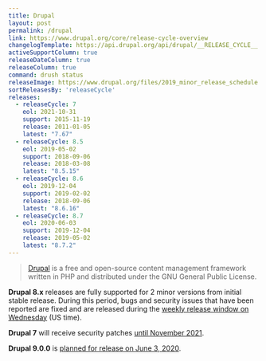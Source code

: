 ```yaml
---
title: Drupal
layout: post
permalink: /drupal
link: https://www.drupal.org/core/release-cycle-overview
changelogTemplate: https://api.drupal.org/api/drupal/__RELEASE_CYCLE__.x
activeSupportColumn: true
releaseDateColumn: true
releaseColumn: true
command: drush status
releaseImage: https://www.drupal.org/files/2019_minor_release_schedule.png
sortReleasesBy: 'releaseCycle'
releases:
  - releaseCycle: 7
    eol: 2021-10-31
    support: 2015-11-19
    release: 2011-01-05
    latest: "7.67"
  - releaseCycle: 8.5
    eol: 2019-05-02
    support: 2018-09-06
    release: 2018-03-08
    latest: "8.5.15"
  - releaseCycle: 8.6
    eol: 2019-12-04
    support: 2019-02-02
    release: 2018-09-06
    latest: "8.6.16"
  - releaseCycle: 8.7
    eol: 2020-06-03
    support: 2019-12-04
    release: 2019-05-02
    latest: "8.7.2"
---
```


> [Drupal](https://www.drupal.org/) is a free and open-source content management framework written in PHP and distributed under the GNU General Public License.

**Drupal 8.x** releases are fully supported for 2 minor versions from initial stable release. During this period, bugs and security issues that have been reported are fixed and are released during the [weekly release window on Wednesday](https://www.drupal.org/core/release-cycle-overview#windows) (US time).

**Drupal 7** will receive security patches [until November 2021](https://www.drupal.org/docs/9/drupal-9-release-date-and-what-it-means/what-happens-to-drupal-7-after-drupal-9-is-released).

**Drupal 9.0.0** is [planned for release on June 3, 2020](https://www.drupal.org/docs/9/drupal-9-release-date-and-what-it-means/why-do-we-plan-to-release-drupal-9-on-june-3-2020).
